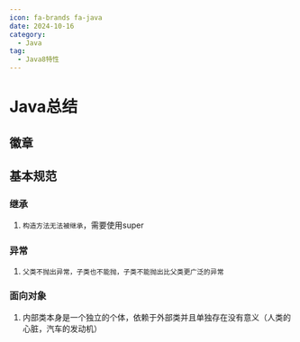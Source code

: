 ```yaml
---
icon: fa-brands fa-java
date: 2024-10-16
category:
  - Java
tag:
  - Java8特性
---
```

# Java总结
## 徽章
<Badge text="MrHope" color="grey" />
<Badge text="tip" type="tip" /> 
<Badge text="warning" type="warning" /> 
<Badge text="danger" type="danger" /> 
<Badge text="important" type="important" /> 
<Badge text="info" type="info" /> 
<Badge text="note" type="note"  /> 

## 基本规范

### 继承

1. `构造方法无法被继承`，需要使用super

### 异常

1. `父类不抛出异常，子类也不能抛，子类不能抛出比父类更广泛的异常`

### 面向对象

1. 内部类本身是一个独立的个体，依赖于外部类并且单独存在没有意义（人类的心脏，汽车的发动机）
